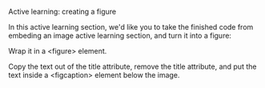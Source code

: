 Active learning: creating a figure

In this active learning section, we'd like you to take the finished code from embeding an image active learning section, and turn it into a figure:

Wrap it in a &lt;figure&gt; element.

Copy the text out of the title attribute, remove the title attribute, and put the text inside a &lt;figcaption&gt; element below the image.
